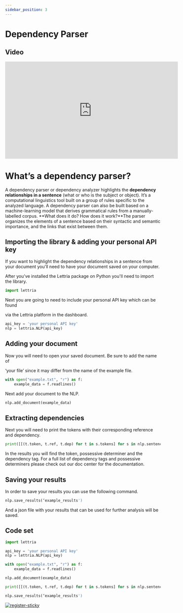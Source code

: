 ```yaml
---
sidebar_position: 3
---
```


# Dependency Parser

## Video

<iframe width="560" height="315" src="https://www.youtube.com/embed/IM4DiieXCRY" title="YouTube video player" frameborder="0" allow="accelerometer; autoplay; clipboard-write; encrypted-media; gyroscope; picture-in-picture" allowfullscreen></iframe>

# **What’s a dependency parser?**

A dependency parser or dependency analyzer highlights the **dependency relationships in a sentence** (what or who is the subject or object). It’s a computational linguistics tool built on a group of rules specific to the analyzed language. A dependency parser can also be built based on a machine-learning model that derives grammatical rules from a manually-labelled corpus. **What does it do? How does it work?**The parser organizes the elements of a sentence based on their syntactic and semantic importance, and the links that exist between them.

## Importing the library & adding your personal API key

If you want to highlight the dependency relationships in a sentence from your document you'll need to have your document saved on your computer.

After you've installed the Lettria package on Python you'll need to import the library.

```python
import lettria
```

Next you are going to need to include your personal API key which can be found

via the Lettria platform in the dashboard.

```python
api_key = 'your personal API key'
nlp = lettria.NLP(api_key)
```

## Adding your document

Now you will need to open your saved document. Be sure to add the name of

‘your file’ since it may differ from the name of the example file.

```python
with open("example.txt", "r") as f:
	example_data = f.readlines()
```

Next add your document to the NLP.

```python
nlp.add_document(example_data)
```

## Extracting dependencies

Next you will need to print the tokens with their corresponding reference and dependency.

```python
print([[(t.token, t.ref, t.dep) for t in s.tokens] for s in nlp.sentences])
```

In the results you will find the token, possessive determiner and the dependency tag. For a full list of dependency tags and possessive determiners please check out our doc center for the documentation.

## Saving your results

In order to save your results you can use the following command.

```python
nlp.save_results(‘example_results')
```

And a json file with your results that can be used for further analysis will be saved.

## Code set

```python
import lettria

api_key = 'your personal API key'
nlp = lettria.NLP(api_key)

with open("example.txt", "r") as f:
	example_data = f.readlines()

nlp.add_document(example_data)

print([[(t.token, t.ref, t.dep) for t in s.tokens] for s in nlp.sentences])

nlp.save_results(‘example_results')
```

[![register-sticky](/img/register-sticky.png)](https://app.lettria.com/signup)
